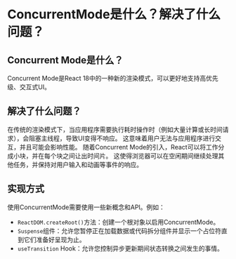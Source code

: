 
# ConcurrentMode是什么？解决了什么问题？

## Concurrent Mode是什么？

Concurrent Mode是React 18中的一种新的渲染模式，可以更好地支持高优先级、交互式UI。

## 解决了什么问题？

在传统的渲染模式下，当应用程序需要执行耗时操作时（例如大量计算或长时间请求），会阻塞主线程，导致UI变得不响应。
这意味着用户无法与应用程序进行交互，并且可能会影响性能。
随着Concurrent Mode的引入，React可以将工作分成小块，并在每个块之间让出时间片。
这使得浏览器可以在空闲期间继续处理其他任务，并保持对用户输入和动画等事件的响应。

## 实现方式
使用ConcurrentMode需要使用一些新概念和API。例如：
- `ReactDOM.createRoot()`方法：创建一个根对象以启用ConcurrentMode。
- `Suspense`组件：允许您暂停正在加载数据或代码拆分组件并显示一个占位符直到它们准备好呈现为止。
- `useTransition` Hook：允许您控制异步更新期间状态转换之间发生的事情。